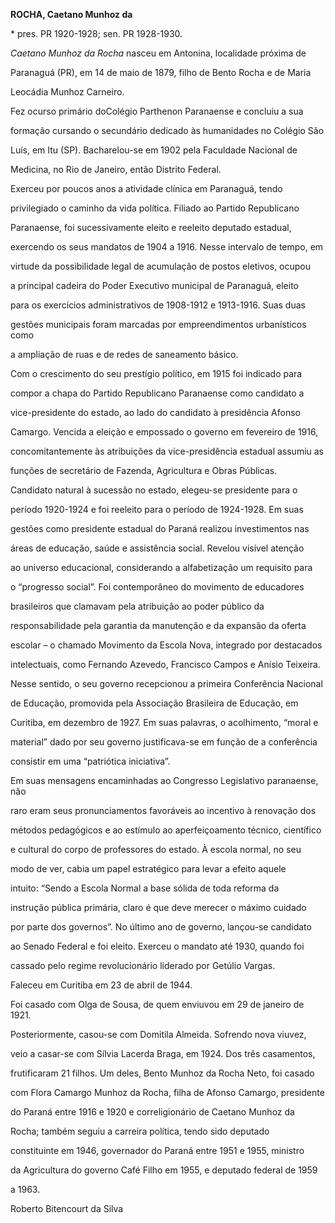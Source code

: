 **ROCHA, Caetano Munhoz da**



\* pres. PR 1920-1928; sen. PR 1928-1930.



*Caetano Munhoz da Rocha* nasceu em Antonina, localidade próxima de

Paranaguá (PR), em 14 de maio de 1879, filho de Bento Rocha e de Maria

Leocádia Munhoz Carneiro.



Fez ocurso primário doColégio Parthenon Paranaense e concluiu a sua

formação cursando o secundário dedicado às humanidades no Colégio São

Luís, em Itu (SP). Bacharelou-se em 1902 pela Faculdade Nacional de

Medicina, no Rio de Janeiro, então Distrito Federal.



Exerceu por poucos anos a atividade clínica em Paranaguá, tendo

privilegiado o caminho da vida política. Filiado ao Partido Republicano

Paranaense, foi sucessivamente eleito e reeleito deputado estadual,

exercendo os seus mandatos de 1904 a 1916. Nesse intervalo de tempo, em

virtude da possibilidade legal de acumulação de postos eletivos, ocupou

a principal cadeira do Poder Executivo municipal de Paranaguá, eleito

para os exercícios administrativos de 1908-1912 e 1913-1916. Suas duas

gestões municipais foram marcadas por empreendimentos urbanísticos como

a ampliação de ruas e de redes de saneamento básico.



Com o crescimento do seu prestígio político, em 1915 foi indicado para

compor a chapa do Partido Republicano Paranaense como candidato a

vice-presidente do estado, ao lado do candidato à presidência Afonso

Camargo. Vencida a eleição e empossado o governo em fevereiro de 1916,

concomitantemente às atribuições da vice-presidência estadual assumiu as

funções de secretário de Fazenda, Agricultura e Obras Públicas.



Candidato natural à sucessão no estado, elegeu-se presidente para o

período 1920-1924 e foi reeleito para o período de 1924-1928. Em suas

gestões como presidente estadual do Paraná realizou investimentos nas

áreas de educação, saúde e assistência social. Revelou visível atenção

ao universo educacional, considerando a alfabetização um requisito para

o “progresso social”. Foi contemporâneo do movimento de educadores

brasileiros que clamavam pela atribuição ao poder público da

responsabilidade pela garantia da manutenção e da expansão da oferta

escolar – o chamado Movimento da Escola Nova, integrado por destacados

intelectuais, como Fernando Azevedo, Francisco Campos e Anísio Teixeira.

Nesse sentido, o seu governo recepcionou a primeira Conferência Nacional

de Educação, promovida pela Associação Brasileira de Educação, em

Curitiba, em dezembro de 1927. Em suas palavras, o acolhimento, “moral e

material” dado por seu governo justificava-se em função de a conferência

consistir em uma “patriótica iniciativa”.



Em suas mensagens encaminhadas ao Congresso Legislativo paranaense, não

raro eram seus pronunciamentos favoráveis ao incentivo à renovação dos

métodos pedagógicos e ao estímulo ao aperfeiçoamento técnico, científico

e cultural do corpo de professores do estado. À escola normal, no seu

modo de ver, cabia um papel estratégico para levar a efeito aquele

intuito: “Sendo a Escola Normal a base sólida de toda reforma da

instrução pública primária, claro é que deve merecer o máximo cuidado

por parte dos governos”. No último ano de governo, lançou-se candidato

ao Senado Federal e foi eleito. Exerceu o mandato até 1930, quando foi

cassado pelo regime revolucionário liderado por Getúlio Vargas.



Faleceu em Curitiba em 23 de abril de 1944.



Foi casado com Olga de Sousa, de quem enviuvou em 29 de janeiro de 1921.



Posteriormente, casou-se com Domitila Almeida. Sofrendo nova viuvez,

veio a casar-se com Sílvia Lacerda Braga, em 1924. Dos três casamentos,

frutificaram 21 filhos. Um deles, Bento Munhoz da Rocha Neto, foi casado

com Flora Camargo Munhoz da Rocha, filha de Afonso Camargo, presidente

do Paraná entre 1916 e 1920 e correligionário de Caetano Munhoz da

Rocha; também seguiu a carreira política, tendo sido deputado

constituinte em 1946, governador do Paraná entre 1951 e 1955, ministro

da Agricultura do governo Café Filho em 1955, e deputado federal de 1959

a 1963.



Roberto Bitencourt da Silva



